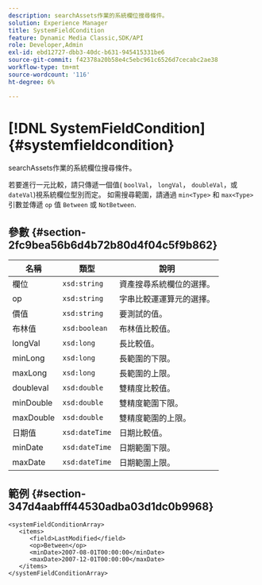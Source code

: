 ```yaml
---
description: searchAssets作業的系統欄位搜尋條件。
solution: Experience Manager
title: SystemFieldCondition
feature: Dynamic Media Classic,SDK/API
role: Developer,Admin
exl-id: ebd12727-dbb3-40dc-b631-945415331be6
source-git-commit: f42378a20b58e4c5ebc961c6526d7cecabc2ae38
workflow-type: tm+mt
source-wordcount: '116'
ht-degree: 6%

---
```


# [!DNL SystemFieldCondition]{#systemfieldcondition}

searchAssets作業的系統欄位搜尋條件。

若要進行一元比較，請只傳遞一個值( `boolVal`， `longVal`， `doubleVal`，或 `dateVal`)視系統欄位型別而定。 如需搜尋範圍，請通過 `min<Type>` 和 `max<Type>` 引數並傳遞 `op` 值 `Between` 或 `NotBetween`.

## 參數 {#section-2fc9bea56b6d4b72b80d4f04c5f9b862}

| 名稱 | 類型 | 說明 |
|---|---|---|
| 欄位 | `xsd:string` | 資產搜尋系統欄位的選擇。 |
| op | `xsd:string` | 字串比較運運算元的選擇。 |
| 價值 | `xsd:string` | 要測試的值。 |
| 布林值 | `xsd:boolean` | 布林值比較值。 |
| longVal | `xsd:long` | 長比較值。 |
| minLong | `xsd:long` | 長範圍的下限。 |
| maxLong | `xsd:long` | 長範圍的上限。 |
| doubleval | `xsd:double` | 雙精度比較值。 |
| minDouble | `xsd:double` | 雙精度範圍下限。 |
| maxDouble | `xsd:double` | 雙精度範圍的上限。 |
| 日期值 | `xsd:dateTime` | 日期比較值。 |
| minDate | `xsd:dateTime` | 日期範圍下限。 |
| maxDate | `xsd:dateTime` | 日期範圍上限。 |

## 範例 {#section-347d4aabfff44530adba03d1dc0b9968}

```
<systemFieldConditionArray>
   <items>
      <field>LastModified</field>
      <op>Between</op>
      <minDate>2007-08-01T00:00:00</minDate>
      <maxDate>2007-12-01T00:00:00</maxDate>
   </items>
</systemFieldConditionArray>
```

